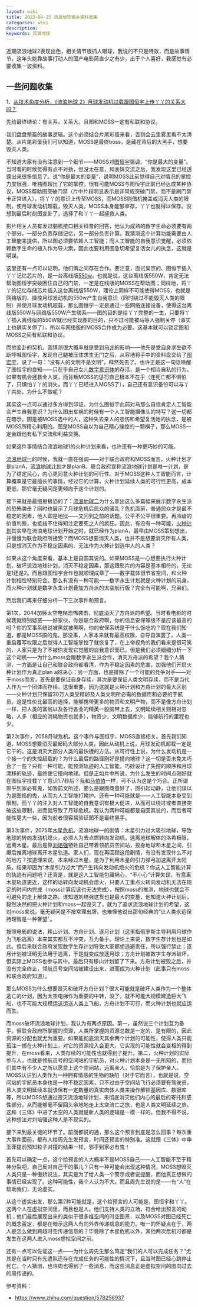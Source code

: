 ```yaml
---
layout: wiki
title: 2023-04-15 流浪地球相关资料收集
categories: wiki
description: 
keywords: 流浪地球
---
```


近期流浪地球2表现出色，相关情节很抓人眼球，我说的不只是特效，而是故事情节，这年头能靠故事打动人的国产电影简直少之有少，出于个人喜好，我感觉有必要收集一波资料。







## 一些问题收集

1、[从技术角度分析，《流浪地球 2》月球发动机过载跟图恒宇上传丫丫的关系大吗？](zhihu.com/question/580062107/answer/2858180896)

先给最终结论：有关系，关系大。且图和MOSS一定有私联和协议。

我们盘盘整篇的故事逻辑。这个必须结合片尾彩蛋来看，否则会云里雾里看不太清楚。从片尾彩蛋我们可以知道，MOSS是最终boss，是藏在背后的大黑手，想要毁灭人类。

不知道大家有没有注意到一个细节——MOSS对[图恒宇](https://app.yinxiang.com/OutboundRedirect.action?dest=https%3A%2F%2Fwww.zhihu.com%2Fsearch%3Fq%3D%E5%9B%BE%E6%81%92%E5%AE%87%26search_source%3DEntity%26hybrid_search_source%3DEntity%26hybrid_search_extra%3D%7B%22sourceType%22%3A%22answer%22%2C%22sourceId%22%3A2858180896%7D)强调，“你是最大的变量”。当时看的时候觉得有点不对劲，但没太在意，和表妹交流之后，我发现这里已经透露出来很多信息了。说“你是最大的变量”，说明MOSS此前觉得自己对情况的掌控力度很强，唯独图超出了它的掌控。很有可能MOSS与图恒宇此前已经达成某种协议，MOSS帮助图突破门禁（片中片段明显表示是非常规突破门禁，而不是刷门禁卡正常进入），将丫丫的意识上传至MOSS，而MOSS则借机掩盖或消灭人类的限制，使月球发动机超载，毁灭人类。MOSS本身能够幸存，丫丫也就得以保存。没想到最后时刻图变卦了，选择了和丫丫—起拯救人类。

影片相关人员有发过脑机接口相关科普的回答，他认为成熟的数字生命必须要有两个部分，一部分负责存储记忆，另一部分负责计算。我猜测这个计算功能需要由人工智能来提供，所以图必须要依赖人工智能；而人工智能的自我意识觉醒，必须依赖数字生命的植入作为导火索，因此也要利用图急切希望复活女儿的执念，这就是明谋。

这里还有一点可以证明，他们俩之间存在合作。要注意，面试吴京的、图恒宇插入丫丫记忆芯片的，是一台离线版[550w](https://app.yinxiang.com/OutboundRedirect.action?dest=https%3A%2F%2Fwww.zhihu.com%2Fsearch%3Fq%3D550w%26search_source%3DEntity%26hybrid_search_source%3DEntity%26hybrid_search_extra%3D%7B%22sourceType%22%3A%22answer%22%2C%22sourceId%22%3A2858180896%7D)。也就是说，这台离线版550W，肯定无法帮助图恒宇突破困住自己的门禁，一定是在线版的MOSS在帮助图；同样地，将丫丫的记忆存储芯片插入这台离线版550W，理论上同样不可能使得MOSS，也就是网络版的、操控月球发动机的550w产生自我意识（同时绕过不能毁灭人类的限制）并使月球发动机超载，那么图恒宇一定是通过一些网络连接设备，使得这台离线版550W与网络版550W产生联系——图的目的是给丫丫完整的一生，只要将丫丫插入离线版的550W就已经实现图的目的，只不过可能被马等人强制关停（事实上也确实关停了），所以与网络版的MOSS合作成为必要。这基本就可以锁定图和MOSS之间有私联和协议。

而他变卦的契机，我猜测很大概率就是受到[马兆](https://app.yinxiang.com/OutboundRedirect.action?dest=https%3A%2F%2Fwww.zhihu.com%2Fsearch%3Fq%3D%E9%A9%AC%E5%85%86%26search_source%3DEntity%26hybrid_search_source%3DEntity%26hybrid_search_extra%3D%7B%22sourceType%22%3A%22answer%22%2C%22sourceId%22%3A2858180896%7D)的影响——他先是受自身求生欲不断呼喊图恒宇，发现自己腿被压住求生无门之后，从容地将手中的资料盘交给了[图宏宇](https://app.yinxiang.com/OutboundRedirect.action?dest=https%3A%2F%2Fwww.zhihu.com%2Fsearch%3Fq%3D%E5%9B%BE%E5%AE%8F%E5%AE%87%26search_source%3DEntity%26hybrid_search_source%3DEntity%26hybrid_search_extra%3D%7B%22sourceType%22%3A%22answer%22%2C%22sourceId%22%3A2858180896%7D)，说了一句：“没有人的文明不是文明”，释然死去了。也许正是这一句话唤醒了图恒宇的良知——只在乎自己女儿[数字意识体](https://app.yinxiang.com/OutboundRedirect.action?dest=https%3A%2F%2Fwww.zhihu.com%2Fsearch%3Fq%3D%E6%95%B0%E5%AD%97%E6%84%8F%E8%AF%86%E4%BD%93%26search_source%3DEntity%26hybrid_search_source%3DEntity%26hybrid_search_extra%3D%7B%22sourceType%22%3A%22answer%22%2C%22sourceId%22%3A2858180896%7D)的存活，是一个相当自私的行为。如果有机会拯救全人类，而背叛MOSS的惩罚自己根本不在乎（连死亡都不惧怕了，只惧怕丫丫的消失，而丫丫已经进入MOSS了），自己还有意识备份可以与丫丫共处，为什么不做呢？

其实这一点可以通过多方得到印证。为什么图恒宇此前对马那么自信肯定人工智能会产生自我意识？为什么图出车祸的时候有一个人工智能摄像头的特写？这一切都在暗示，图是被MOSS选中的人，这种失去亲人的悲伤和希望复活她的执念，是被MOSS所精心利用的。图是MOSS自以为自己精心操控的一颗棋子，那么MOSS一定会跟他有私下交流和利益交换。

如果这件事情结合流浪地球1的火种计划来看，也许还有一种更巧妙的可能。

[流浪地球一](https://app.yinxiang.com/OutboundRedirect.action?dest=https%3A%2F%2Fwww.zhihu.com%2Fsearch%3Fq%3D%E6%B5%81%E6%B5%AA%E5%9C%B0%E7%90%83%E4%B8%80%26search_source%3DEntity%26hybrid_search_source%3DEntity%26hybrid_search_extra%3D%7B%22sourceType%22%3A%22answer%22%2C%22sourceId%22%3A2858180896%7D)的时候，我就一直在强调——对于联合政府和MOSS而言，火种计划才是planA，[流浪地球计划](https://app.yinxiang.com/OutboundRedirect.action?dest=https%3A%2F%2Fwww.zhihu.com%2Fsearch%3Fq%3D%E6%B5%81%E6%B5%AA%E5%9C%B0%E7%90%83%E8%AE%A1%E5%88%92%26search_source%3DEntity%26hybrid_search_source%3DEntity%26hybrid_search_extra%3D%7B%22sourceType%22%3A%22answer%22%2C%22sourceId%22%3A2858180896%7D)才是planB。联合政府宣称流浪地球计划是唯一计划，是为了稳定民心，内心更同意火种计划的可行性。对于MOSS这种人工智能而言，计算概率是它最擅长的事情，经过它的计算，火种计划延续人类的可行性更高，成本更低，那它毫无疑问是更倾向于这个计划的。

接下来就是最细思极恐的了：[流浪地球二](https://app.yinxiang.com/OutboundRedirect.action?dest=https%3A%2F%2Fwww.zhihu.com%2Fsearch%3Fq%3D%E6%B5%81%E6%B5%AA%E5%9C%B0%E7%90%83%E4%BA%8C%26search_source%3DEntity%26hybrid_search_source%3DEntity%26hybrid_search_extra%3D%7B%22sourceType%22%3A%22answer%22%2C%22sourceId%22%3A2858180896%7D)为什么拿出这么多篇幅来展示数字永生派的恐怖袭击？同时也展示了月球危机后民众的骚乱？危机面前，普通民众才是最不稳定的因素，他人即是地狱——又回到之前的话题，公平不公平很重要。再冷峻的价值判断，也抵挡不住得知注定要死之人的疯狂。因此，有没有一种可能，[火种计划](https://app.yinxiang.com/OutboundRedirect.action?dest=https%3A%2F%2Fwww.zhihu.com%2Fsearch%3Fq%3D%E7%81%AB%E7%A7%8D%E8%AE%A1%E5%88%92%26search_source%3DEntity%26hybrid_search_source%3DEntity%26hybrid_search_extra%3D%7B%22sourceType%22%3A%22answer%22%2C%22sourceId%22%3A2858180896%7D)其实早在流浪地球计划开始之时，就已经作为planA，最早由MOSS策划想出，并慢慢为联合政府所接受？而MOSS想要消灭人类，也并不是想要消灭所有人类，只是想消灭作为不稳定因素的、无法作为火种计划选中人的人类？

如果从这个角度来看，基本上是自圆其说的。如果MOSS是一心想要执行火种计划，破坏流浪地球计划，消灭不稳定因素，那这跟影片的内容是基本相符的，无论是1还是2。而且跟图恒宇合作也就顺理成章了——数字载体很节省空间，和火种计划相性特别符合。那么有没有一种可能——数字永生计划就是火种计划的前身，而火种计划就是数字永生计划叠加方舟派的太空航行版？完全有可能啊，兄弟们。

然后我们再来仔细分析一下三次事件和预言。

第1次，2044加藤太空电梯恐怖袭击，彻底消灭了方舟派的希望。当时看电影的时候我就特别疑惑——好家伙，你是联合政府啊，你的信息安保等级不是应该最高的吗？你的军事系统说被黑就被黑啊，你的安保系统是干什么饭吃的？现在我们知道，都是MOSS搞的鬼。那没事，人家本来就有最高权限，自导自演罢了。人类一重启覆写权限之后觉得人工智能掌控了就恢复了，在上帝视角的我们看来是很可笑的，人家只是为了不被你发现它觉醒的自我意识而已。但是我们必须细细分析一下这个动机——为什么moss会跟数字永生派合作，消灭方舟派的希望？我个人猜测，一方面是让自己和联合政府都看清，作为不稳定因素的危害，加强他们开启火种计划作为真正plan a的决心；另一方面，也是排除了一个可能的竞争对手——对于moss而言，首先是要保证自身存续，其次是要保证人类文明存续，而不是当代人作为一个团体而存续。这很重要，因为这就是火种计划和方舟计划的最大区别——火种计划只保留30万人类受精卵及人类文明所必需的数据库和必要的宇航员。这是性价比最高的选择，能够携带更多的物资和文明产物，而不是像方舟计划一样，把人类的富翁以及各行各业的精英一股脑带上去，文明延续相关则相对忽略，人多（相应的消耗物资也就多），物资少，文明数据库少，能够航行的里程也少。

第2次事件，2058月球危机。这个事件与图恒宇、MOSS直接相关。首先我们知道，MOSS想要消灭最起码大部分人类，因此从动机上说，月球发动机超载一定是它干的，这是消灭大部分人类的最快捷的方法。从可行性上说，为什么发动机是一个接一个的失控超载的？为什么最后的路径刚好是撞向地球？这一切是否未免太巧合了一些？只有一种可能，能预测轨迹的人工智能，巧妙设计了失控的顺序和月球漂移的轨迹，最终使它撞向地球。但是正如片中所说，为什么发生的时间点刚好就在图恒宇挂载丫丫意识1.7秒后？我和[马伯伯](https://app.yinxiang.com/OutboundRedirect.action?dest=https%3A%2F%2Fwww.zhihu.com%2Fsearch%3Fq%3D%E9%A9%AC%E4%BC%AF%E4%BC%AF%26search_source%3DEntity%26hybrid_search_source%3DEntity%26hybrid_search_extra%3D%7B%22sourceType%22%3A%22answer%22%2C%22sourceId%22%3A2858180896%7D)一样，可不认为这是个巧合。正所谓邪乎到家必有鬼，如我前文所述，要么是跟图商量好了，图引起动静，让他们误以为是图捣的鬼，从而为人工智能打掩护。还有一种可能就是——人工智能本身受到限制，而丫丫的注入对人工智能的自我意识有极大促进，从而可以绕过或者直接突破这些限制，进而就导致了月球危机。我认为两种可能都是自圆其说的，而后者可能性更大一些，因为前者很容易验证图不是最终黑手。

第3次事件，2075年[木星危机](https://app.yinxiang.com/OutboundRedirect.action?dest=https%3A%2F%2Fwww.zhihu.com%2Fsearch%3Fq%3D%E6%9C%A8%E6%98%9F%E5%8D%B1%E6%9C%BA%26search_source%3DEntity%26hybrid_search_source%3DEntity%26hybrid_search_extra%3D%7B%22sourceType%22%3A%22answer%22%2C%22sourceId%22%3A2858180896%7D)。流浪地球一的剧情：木星引力过大吸引地球，导致地球的转向发动机熄火，必须人为去点燃转向发动机，逃离地球解体的洛希极限，远离木星。最后是靠[刘培强](https://app.yinxiang.com/OutboundRedirect.action?dest=https%3A%2F%2Fwww.zhihu.com%2Fsearch%3Fq%3D%E5%88%98%E5%9F%B9%E5%BC%BA%26search_source%3DEntity%26hybrid_search_source%3DEntity%26hybrid_search_extra%3D%7B%22sourceType%22%3A%22answer%22%2C%22sourceId%22%3A2858180896%7D)牺牲自己带着领航员空间站，投身地球和木星之间，引爆后推离地球离开木星轨道。家人们，现在再回顾这段剧情，有没有发现什么不对的地方？按道理来说，本来经过木星，是为了利用木星的引力弹弓加速离开太阳系，结果却因为“木星引力过大”而产生转向发动机熄火的危机？你这人工智能计算的轨迹有问题吧？还真是，就是这人工智能包藏祸心，“不小心”计算失误，有意离木星轨道更近，这样的话转向发动机会熄火，只要人工重点火转向发动机无法在规定的时间内完成（moss计算应该也无法完成），按照moss的推测，地球也就会不可避免的走上解体之路。谁知道刘培强这货也是最大的变量，他知道火种计划后，毅然决然的把火种计划和moss一起毁灭了，就为了追求流浪地球计划的希望，这对moss来说，毫无疑问是不按常理出牌，也难怪他说出那句经典的“让人类永远保持理智是一种奢望〞。

按照电影的说法，移山计划、方舟计划、逐月计划（这里指俄罗斯主导利用月球作为飞船逃离）本来其实都互不冲突，互为备手。理论上来说，数字生存计划也是如此。但后来联合政府发现数字生存计划导致大家都想逃避责任，所以强行禁止；逐月计划被证明无法用于逃离，于是就变成放逐月球；方舟计划被数字生存派破坏，但实际上MOSS也参与其中。最后只有移山计划留了下来。方舟计划被毁之后，并没有完全终止，领航员号空间站被建设出来，进而成为火种计划（此事只有moss和联合政府知道）。

那么MOSS为什么想要毁灭和破坏方舟计划？很大可能就是破坏人类作为一个整体逃亡的计划，因为太空电梯作为重要的中转，没了，就不可能大规模建造巨大飞船，也不可能大规模运送运送人类上飞船，方舟计划不可行，而火种计划也就应运而生。

而moss破坏流浪地球计划，我认为有两点原因。第一，虽然说三个计划互为备手，但联合政府所掌握的资源，人类所掌握的资源总数是一定的、是有限的，因此资源的分配也就尤为重要。如果能彻底消灭其余两个计划的可能性，使得人类只能孤注一掷在火种计划上，对它的资源投入会更大，它实现的可能性就会变相的得到提升，在moss看来，人类存续的可能性也就得到了提升。第二，火种计划的实际参与人，也就是领航员号的空间站的宇航员，对火种计划本身是一无所知的，而他们其中有不少人之所以愿意上这个空间站，远离亲人，恰恰是为了保护亲人。MOSS认识到人类作为一种拥有情感的生物的缺陷（对于它而言），也就是说，空间站的宇航员本身也是一种不稳定因素，只不过由于空间站飞行必须要有驾驶员，且人类文明延续本就该保有一定数量的真实肉体人类来操作解锁基因库、数据库等，所以MOSS想通过毁灭流浪地球计划，来彻底消灭他们内心的最后的寄托和感性部分，从而能够毫不留回头余地地走上太空流亡之旅，也是人类文明延续之旅。这和《三体》中进了太空的人类就是新人类的逻辑是一模一样的。但我不得不说，这种想法对刘培强这种人是不现实的。

接下来到最关键的环节了。前面都说的通，那么这个预言到底是怎么回事？每次重大事件面前，都有人给周先生发预言，时间还预言的特别准。这就跟《三体》中申玉菲提前预知粒子对撞的结果一样，邪乎到家必有鬼！

首先可以确定一点，这个给预言的人大概率不是MOSS自己——人工智能不至于精神分裂吧，自己反对自己干的事儿？只有一种可能会出现这种情况，MOSS想毁灭人类只是一种傲娇说法，其实是为了给人类一个警示或者说提醒，而他真正想做的事情已经实现了。这种可能性，我个人认为不大。而且周先生说的是——有“人”在帮助我们，无论虚实。

从这个虚实出发，那么第2种可能就是，这个给预言的人可能是，图恒宇和丫丫。这两个人在虚拟空间里，而且也是人。他们支持人类的立场，符合给出预言的动机；他们最后展现出来的类似于很多维空间的时空图景，以及MOSS对图已经死亡的概念否定，都是在暗示这两人有向外界传递信息的能力。唯一的怀疑点在于，两人是怎么做到跨越时空传递信息的？毕竟除了木星危机以外，其他两次危机可都是发生在这两人进入moss虚拟空间之前。

还有一点可以佐证这一点——为什么周先生那么笃定“我们的人可以完成任务？”尤其是在当时只有先遣队还存在完成任务的可能性的情况下，且当时图已经心跳停止死亡。个人猜测，也许周也得到了一些消息，而这些消息正是虚拟空间的图向过去的周传递的。



参考资料：

- https://www.zhihu.com/question/578256937
